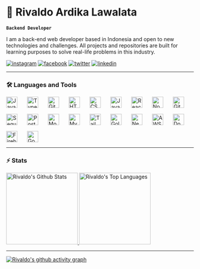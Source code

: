 # 🏀 Rivaldo Ardika Lawalata

**`Backend Developer`**

I am a back-end web developer based in Indonesia and open to new technologies and challenges. All projects and repositories are built for learning purposes to solve real-life problems in this industry.

<p align="left">
    <a href="https://www.instagram.com/rvldodo_/">
        <img alt="instagram" title="Instagram" src="https://img.shields.io/badge/Instagram-E4405F?style=for-the-badge&logo=instagram&logoColor=white"/></a> 
    <a href="https://www.facebook.com/valdo.lawalata">
        <img alt="facebook" title="Facebook" src="https://img.shields.io/badge/Facebook-1877F2?style=for-the-badge&logo=facebook&logoColor=white"></a>
    <a href="https://twitter.com/dodoardika">
        <img alt="twitter" title="Twitter" src="https://img.shields.io/badge/Twitter-1DA1F2?style=for-the-badge&logo=twitter&logoColor=white"></a>
    <a href="https://www.linkedin.com/in/rivaldo-lawalata-777468215/">
        <img alt="linkedin" title="Linkedin" src="https://img.shields.io/badge/LinkedIn-0077B5?style=for-the-badge&logo=linkedin&logoColor=white"></a>
</p>

---

### 🛠️ Languages and Tools

<div style="display: flex; flex-wrap: wrap; align-items: center; gap: 1rem;">
    <img alt="Java" width="30px" src="https://cdn.jsdelivr.net/gh/devicons/devicon/icons/java/java-original.svg" style="padding-right: 10px;"/>
    <img alt="TypeScript" width="30px" src="https://cdn.jsdelivr.net/gh/devicons/devicon/icons/typescript/typescript-plain.svg" style="padding-right: 10px;"/>
    <img alt="Git" width="30px" src="https://cdn.jsdelivr.net/gh/devicons/devicon/icons/git/git-original.svg" style="padding-right: 10px;"/>
    <img alt="HTML" width="30px" src="https://cdn.jsdelivr.net/gh/devicons/devicon/icons/html5/html5-plain.svg" style="padding-right: 10px;"/>
    <img alt="CSS" width="30px" src="https://cdn.jsdelivr.net/gh/devicons/devicon/icons/css3/css3-plain.svg" style="padding-right: 10px;"/>
    <img alt="JavaScript" width="30px" src="https://cdn.jsdelivr.net/gh/devicons/devicon/icons/javascript/javascript-plain.svg" style="padding-right: 10px;"/>
    <img alt="React" width="30px" src="https://cdn.jsdelivr.net/gh/devicons/devicon/icons/react/react-original.svg" style="padding-right: 10px;"/>
    <img alt="NodeJS" width="30px" src="https://cdn.jsdelivr.net/gh/devicons/devicon/icons/nodejs/nodejs-original.svg" style="padding-right: 10px;"/>
    <img alt="GitHub" width="30px" src="https://cdn.jsdelivr.net/gh/devicons/devicon/icons/github/github-original.svg" style="padding-right: 10px;"/>
    <img alt="Sequelize" width="30px" src="https://cdn.jsdelivr.net/gh/devicons/devicon/icons/sequelize/sequelize-original.svg" style="padding-right: 10px;"/>
    <img alt="Postgres" width="30px" src="https://cdn.jsdelivr.net/gh/devicons/devicon/icons/postgresql/postgresql-original.svg" style="padding-right: 10px;"/>
    <img alt="MongoDB" width="30px" src="https://cdn.jsdelivr.net/gh/devicons/devicon/icons/mongodb/mongodb-original.svg" style="padding-right: 10px;"/>
    <img alt="MySQL" width="30px" src="https://cdn.jsdelivr.net/gh/devicons/devicon/icons/mysql/mysql-original.svg" style="padding-right: 10px;"/>
    <img alt="TailwindCSS" width="30px" src="https://www.svgrepo.com/show/354431/tailwindcss-icon.svg" style="padding-right: 10px;"/>
    <img alt="Golang" width="30px" src="https://cdn.jsdelivr.net/gh/devicons/devicon/icons/go/go-original.svg" style="padding-right: 10px;"/>
    <img alt="Neovim" width="30px" src="https://www.svgrepo.com/show/354105/neovim.svg" style="padding-right: 10px;"/>
    <img alt="AWS S3" width="30px" src="https://www.svgrepo.com/show/448270/aws-s3.svg" style="padding-right: 10px;"/>
    <img alt="Docker" width="30px" src="https://www.svgrepo.com/show/448221/docker.svg" style="padding-right: 10px;"/>
    <img alt="Firebase" width="30px" src="https://www.svgrepo.com/show/373595/firebase.svg" style="padding-right: 10px;"/>
    <img alt="Google Cloud" width="30px" src="https://www.svgrepo.com/show/353805/google-cloud.svg" style="padding-right: 10px;"/>
</div>

---

### ⚡️ Stats

<a href="https://github.com/anuraghazra/github-readme-stats">
    <img alt="Rivaldo's Github Stats" src="https://denvercoder1-github-readme-stats.vercel.app/api/?username=rvldodo&show_icons=true&include_all_commits=true&count_private=true&theme=radical&hide_border=true&bg_color=1F221E&title_color=F85D7F&icon_color=F8D866" height="192px"/>
</a>
<a href="https://github.com/anuraghazra/github-readme-stats">
    <img alt="Rivaldo's Top Languages" src="https://denvercoder1-github-readme-stats.vercel.app/api/top-langs/?username=rvldodo&langs_count=8&layout=compact&theme=react&hide_border=true&bg_color=1F221E&title_color=F85D7F&icon_color=F8D866&hide=Jupyter%20Notebook,Roff" height="192px"/>
</a>

---

[![Rivaldo's github activity graph](https://github-readme-activity-graph.vercel.app/graph?username=rvldodo&theme=github-compact)](https://github.com/ashutosh00710/github-readme-activity-graph)
